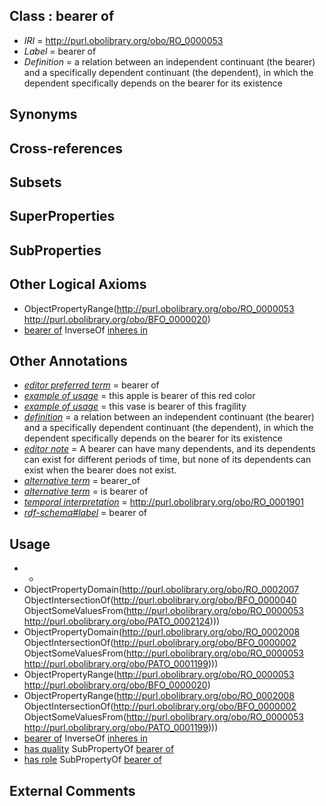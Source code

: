 
## Class : bearer of

 * *IRI* = http://purl.obolibrary.org/obo/RO_0000053
 * *Label* = bearer of
 * *Definition* = a relation between an independent continuant (the bearer) and a specifically dependent continuant (the dependent), in which the dependent specifically depends on the bearer for its existence

## Synonyms


## Cross-references


## Subsets


## SuperProperties


## SubProperties


## Other Logical Axioms

 * ObjectPropertyRange(<http://purl.obolibrary.org/obo/RO_0000053> <http://purl.obolibrary.org/obo/BFO_0000020>)
 * [bearer of](../../RO/53/RO_0000053.md) InverseOf [inheres in](../../RO/52/RO_0000052.md)

## Other Annotations

 * *[editor preferred term](../../IAO/11/IAO_0000111.md)* = bearer of
 * *[example of usage](../../IAO/12/IAO_0000112.md)* = this apple is bearer of this red color
 * *[example of usage](../../IAO/12/IAO_0000112.md)* = this vase is bearer of this fragility
 * *[definition](../../IAO/15/IAO_0000115.md)* = a relation between an independent continuant (the bearer) and a specifically dependent continuant (the dependent), in which the dependent specifically depends on the bearer for its existence
 * *[editor note](../../IAO/16/IAO_0000116.md)* = A bearer can have many dependents, and its dependents can exist for different periods of time, but none of its dependents can exist when the bearer does not exist.
 * *[alternative term](../../IAO/18/IAO_0000118.md)* = bearer_of
 * *[alternative term](../../IAO/18/IAO_0000118.md)* = is bearer of
 * *[temporal interpretation](../../RO/00/RO_0001900.md)* = http://purl.obolibrary.org/obo/RO_0001901
 * *[rdf-schema#label](../../el/rdf-schema#label.md)* = bearer of

## Usage

 * -
 * ObjectPropertyDomain(<http://purl.obolibrary.org/obo/RO_0002007> ObjectIntersectionOf(<http://purl.obolibrary.org/obo/BFO_0000040> ObjectSomeValuesFrom(<http://purl.obolibrary.org/obo/RO_0000053> <http://purl.obolibrary.org/obo/PATO_0002124>)))
 * ObjectPropertyDomain(<http://purl.obolibrary.org/obo/RO_0002008> ObjectIntersectionOf(<http://purl.obolibrary.org/obo/BFO_0000002> ObjectSomeValuesFrom(<http://purl.obolibrary.org/obo/RO_0000053> <http://purl.obolibrary.org/obo/PATO_0001199>)))
 * ObjectPropertyRange(<http://purl.obolibrary.org/obo/RO_0000053> <http://purl.obolibrary.org/obo/BFO_0000020>)
 * ObjectPropertyRange(<http://purl.obolibrary.org/obo/RO_0002008> ObjectIntersectionOf(<http://purl.obolibrary.org/obo/BFO_0000002> ObjectSomeValuesFrom(<http://purl.obolibrary.org/obo/RO_0000053> <http://purl.obolibrary.org/obo/PATO_0001199>)))
 * [bearer of](../../RO/53/RO_0000053.md) InverseOf [inheres in](../../RO/52/RO_0000052.md)
 * [has quality](../../RO/86/RO_0000086.md) SubPropertyOf [bearer of](../../RO/53/RO_0000053.md)
 * [has role](../../RO/87/RO_0000087.md) SubPropertyOf [bearer of](../../RO/53/RO_0000053.md)

## External Comments

